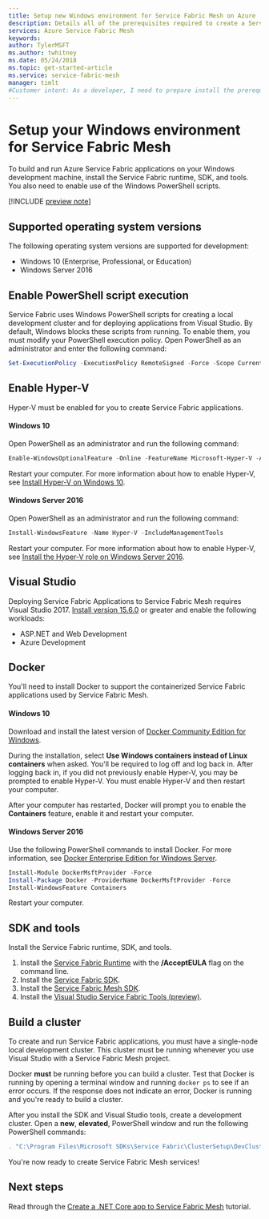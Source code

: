 ```yaml
---
title: Setup new Windows environment for Service Fabric Mesh on Azure
description: Details all of the prerequisites required to create a Service Fabric Application to deploy to Azure Service Fabric Mesh.
services: Azure Service Fabric Mesh
keywords: 
author: TylerMSFT
ms.author: twhitney
ms.date: 05/24/2018
ms.topic: get-started-article
ms.service: service-fabric-mesh
manager: timlt
#Customer intent: As a developer, I need to prepare install the prerequisites to enable service fabric mesh development in visual studio.
---
```


# Setup your Windows environment for Service Fabric Mesh

To build and run Azure Service Fabric applications on your Windows development machine, install the Service Fabric runtime, SDK, and tools. You also need to enable use of the Windows PowerShell scripts.

[!INCLUDE [preview note](./includes/include-preview-note.md)]

## Supported operating system versions
The following operating system versions are supported for development:

* Windows 10 (Enterprise, Professional, or Education)
* Windows Server 2016

## Enable PowerShell script execution

Service Fabric uses Windows PowerShell scripts for creating a local development cluster and for deploying applications from Visual Studio. By default, Windows blocks these scripts from running. To enable them, you must modify your PowerShell execution policy. Open PowerShell as an administrator and enter the following command:

```powershell
Set-ExecutionPolicy -ExecutionPolicy RemoteSigned -Force -Scope CurrentUser
```

## Enable Hyper-V

Hyper-V must be enabled for you to create Service Fabric applications. 

#### Windows 10

Open PowerShell as an administrator and run the following command:

```powershell
Enable-WindowsOptionalFeature -Online -FeatureName Microsoft-Hyper-V -All
```

Restart your computer. For more information about how to enable Hyper-V, see [Install Hyper-V on Windows 10](https://docs.microsoft.com/virtualization/hyper-v-on-windows/quick-start/enable-hyper-v).

#### Windows Server 2016

Open PowerShell as an administrator and run the following command:

```powershell
Install-WindowsFeature -Name Hyper-V -IncludeManagementTools
```

Restart your computer. For more information about how to enable Hyper-V, see [Install the Hyper-V role on Windows Server 2016](https://docs.microsoft.com/windows-server/virtualization/hyper-v/get-started/install-the-hyper-v-role-on-windows-server).




## Visual Studio

Deploying Service Fabric Applications to Service Fabric Mesh requires Visual Studio 2017. [Install version 15.6.0][download-visual-studio] or greater and enable the following workloads:

- ASP.NET and Web Development
- Azure Development

## Docker

You'll need to install Docker to support the containerized Service Fabric applications used by Service Fabric Mesh.

#### Windows 10

Download and install the latest version of [Docker Community Edition for Windows][download-docker]. 

During the installation, select **Use Windows containers instead of Linux containers** when asked. You'll be required to log off and log back in. After logging back in, if you did not previously enable Hyper-V, you may be prompted to enable Hyper-V. You must enable Hyper-V and then restart your computer.

After your computer has restarted, Docker will prompt you to enable the **Containers** feature, enable it and restart your computer.

#### Windows Server 2016

Use the following PowerShell commands to install Docker. For more information, see [Docker Enterprise Edition for Windows Server][download-docker-server].

```powershell
Install-Module DockerMsftProvider -Force
Install-Package Docker -ProviderName DockerMsftProvider -Force
Install-WindowsFeature Containers
```

Restart your computer.

## SDK and tools

Install the Service Fabric runtime, SDK, and tools.

1. Install the [Service Fabric Runtime][download-runtime] with the **/AcceptEULA** flag on the command line.
2. Install the [Service Fabric SDK][download-sdk].
3. Install the [Service Fabric Mesh SDK][download-sdkmesh].
4. Install the [Visual Studio Service Fabric Tools (preview)][download-tools].

## Build a cluster

To create and run Service Fabric applications, you must have a single-node local development cluster. This cluster must be running whenever you use Visual Studio with a Service Fabric Mesh project. 

Docker **must** be running before you can build a cluster. Test that Docker is running by opening a terminal window and running `docker ps` to see if an error occurs. If the response does not indicate an error, Docker is running and you're ready to build a cluster.

After you install the SDK and Visual Studio tools, create a development cluster. Open a **new**, **elevated**, PowerShell window and run the following PowerShell commands:

```powershell
. "C:\Program Files\Microsoft SDKs\Service Fabric\ClusterSetup\DevClusterSetup.ps1" -CreateOneNodeCluster -UseMachineName
```

You're now ready to create Service Fabric Mesh services!

## Next steps

Read through the [Create a .NET Core app to Service Fabric Mesh](service-fabric-mesh-tutorial-create-dotnetcore.md) tutorial.

[download-docker]: https://store.docker.com/editions/community/docker-ce-desktop-windows
[download-docker-server]: https://docs.docker.com/install/windows/docker-ee/
[download-runtime]: http://aka.ms/sfruntime
[download-sdk]: http://aka.ms/sfsdk
[download-sdkmesh]: http://aka.ms/sfmeshsdk
[download-tools]: https://aka.ms/sfvstools
[download-visual-studio]: https://www.visualstudio.com/downloads/